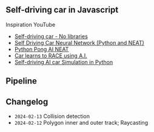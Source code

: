 ## Self-driving car in Javascript

Inspiration YouTube

* [Self-driving car - No libraries](https://www.youtube.com/watch?v=NkI9ia2cLhc&list=PLB0Tybl0UNfYoJE7ZwsBQoDIG4YN9ptyY)
* [Self Driving Car Neural Network (Python and NEAT)](https://www.youtube.com/watch?v=cFjYinc465M)
* [Python Pong AI NEAT](https://www.youtube.com/watch?v=2f6TmKm7yx0)
* [Car learns to RACE using A.I.](https://www.youtube.com/watch?v=DlD7TZb2jSM)
* [Self-driving AI car Simulation in Python](https://www.youtube.com/watch?v=Cy155O5R1Oo)

## Pipeline

## Changelog

* `2024-02-13` Collision detection
* `2024-02-12` Polygon inner and outer track; Raycasting